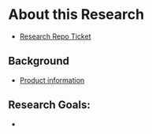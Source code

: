 # About this Research

- [Research Repo Ticket](https://github.com/department-of-veterans-affairs/va.gov-research-repository/issues/157)

## Background

- [Product information]()

  
## Research Goals:
- 
